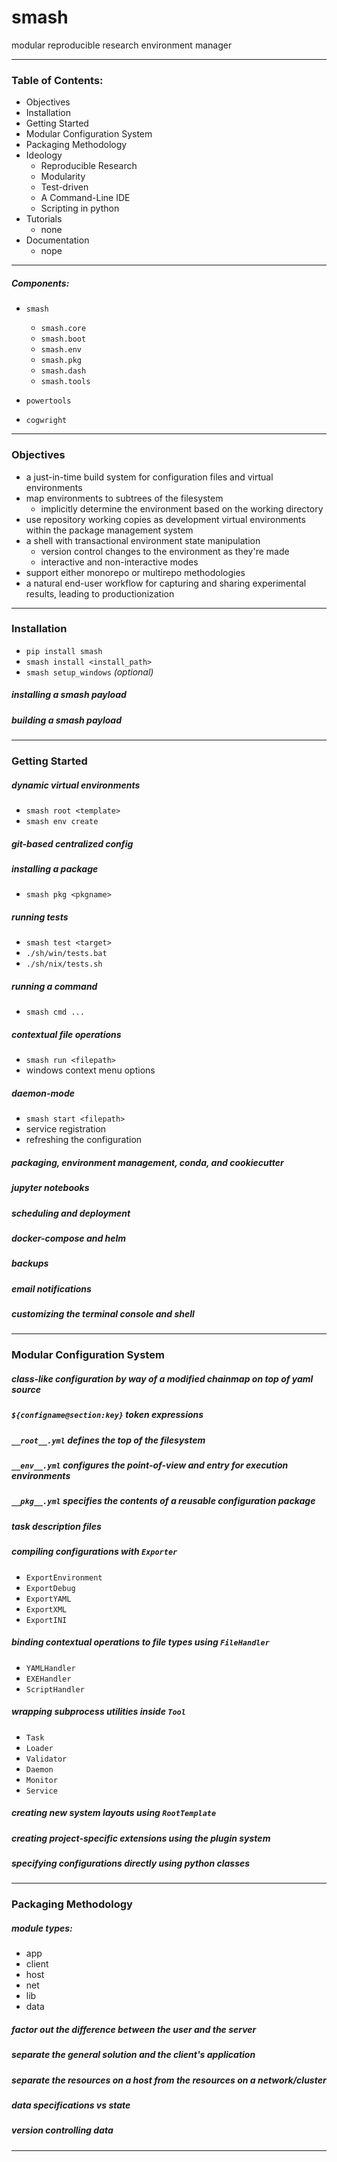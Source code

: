 # smash
modular reproducible research environment manager

--------------------------------------------------------------------------

### Table of Contents:

- Objectives
- Installation
- Getting Started
- Modular Configuration System
- Packaging Methodology
- Ideology
    - Reproducible Research
    - Modularity
    - Test-driven
    - A Command-Line IDE
    - Scripting in python 
- Tutorials
    - none
- Documentation
    - nope
 
---
##### Components:

- `smash`
    - `smash.core`
    - `smash.boot`
    - `smash.env`
    - `smash.pkg`
    - `smash.dash`
    - `smash.tools`


- `powertools`
- `cogwright`


--------------------------------------------------------------------------

### Objectives
- a just-in-time build system for configuration files and virtual environments
- map environments to subtrees of the filesystem
    - implicitly determine the environment based on the working directory
- use repository working copies as development virtual environments within the package management system
- a shell with transactional environment state manipulation
    - version control changes to the environment as they're made
    - interactive and non-interactive modes
- support either monorepo or multirepo methodologies 
- a natural end-user workflow for capturing and sharing experimental results, leading to productionization


---
### Installation
- `pip install smash`
- `smash install <install_path>`
- `smash setup_windows` _(optional)_

##### installing a smash payload

##### building a smash payload


---
### Getting Started

##### dynamic virtual environments
- `smash root <template>`
- `smash env create`

##### git-based centralized config

##### installing a package
- `smash pkg <pkgname>`

##### running tests
- `smash test <target>`
- `./sh/win/tests.bat`
- `./sh/nix/tests.sh`

##### running a command
- `smash cmd ...`

##### contextual file operations
- `smash run <filepath>`
- windows context menu options

##### daemon-mode
- `smash start <filepath>`
- service registration
- refreshing the configuration

##### packaging, environment management, conda, and cookiecutter

##### jupyter notebooks

##### scheduling and deployment

##### docker-compose and helm

##### backups

##### email notifications

##### customizing the terminal console and shell


---
### Modular Configuration System 

##### class-like configuration by way of a modified chainmap on top of yaml source

##### `${configname@section:key}` token expressions

##### `__root__.yml` defines the top of the filesystem

##### `__env__.yml` configures the point-of-view and entry for execution environments

##### `__pkg__.yml` specifies the contents of a reusable configuration package

##### task description files
 
##### compiling configurations with `Exporter`

- `ExportEnvironment`
- `ExportDebug`
- `ExportYAML`
- `ExportXML`
- `ExportINI`

##### binding contextual operations to file types using `FileHandler`

- `YAMLHandler`
- `EXEHandler`
- `ScriptHandler`

##### wrapping subprocess utilities inside `Tool`

- `Task`
- `Loader`
- `Validator`
- `Daemon`
- `Monitor`
- `Service`


##### creating new system layouts using `RootTemplate`

##### creating project-specific extensions using the plugin system

##### specifying configurations directly using python classes


---
### Packaging Methodology

##### module types:
- app
- client
- host
- net
- lib
- data

##### factor out the difference between the user and the server

##### separate the general solution and the client's application

##### separate the resources on a host from the resources on a network/cluster

##### data specifications vs state

##### version controlling data


--------------------------------------------------------------------------
